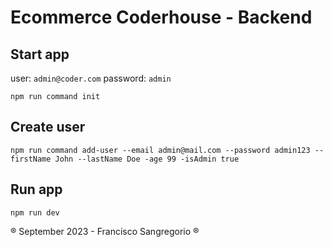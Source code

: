 
# Ecommerce Coderhouse - Backend

## Start app

user: `admin@coder.com`
password: `admin`

`npm run command init`

## Create user

`npm run command add-user --email admin@mail.com --password admin123 --firstName John --lastName Doe -age 99 -isAdmin true`

## Run app

`npm run dev`

® September 2023 - Francisco Sangregorio ®
